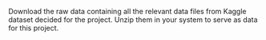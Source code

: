 Download the raw data containing all the relevant data files from Kaggle dataset decided for the project. Unzip them in your system to serve as data for this project.

